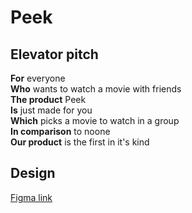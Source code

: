 # Peek

## Elevator pitch 

**For** everyone  
**Who** wants to watch a movie with friends  
**The product** Peek  
**Is** just made for you  
**Which** picks a movie to watch in a group  
**In comparison** to noone  
**Our product** is the first in it's kind   

## Design
[Figma link](https://www.figma.com/file/elzWGL9ewqn5caR8ak2YAx/UI-%2F-UIX-Project?type=design&t=IivRiZTbarjp1WFQ-6)
<!--[Figma link](https://www.figma.com/file/vF228fret7NdUPPrbk3PWq/Peek?node-id=0%3A1&t=JihehCcHYJvawI3Q-1)-->

<!--iPhone 11-->
<!---->
<!--<img src="Screenshots/movie12.png" height="750"> <img src="Screenshots/movie2.png" height="750">-->
<!--<img src="Screenshots/movie1.png" height="750">  <img src="Screenshots/movie3.png" height="750">-->
<!--<img src="Screenshots/movie1Like.png" height="750"> <img src="Screenshots/movie1DisLike.png" height="750">-->
<!--<img src="Screenshots/EntrancePageAnimation.png" height="750"> <img src="Screenshots/UsernamePage.png" height="750">-->
<!--<img src="Screenshots/PasswordPage.png" height="750"> <img src="Screenshots/RegisterPage.png" height="750">-->
<!--<img src="Screenshots/wrongRoomId.png" height="750"> <img src="Screenshots/waitingPage.png" height="750">-->

